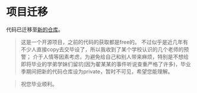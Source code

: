 # 项目迁移

代码已迁移至[新的仓库](https://github.com/WhiteRobe/PsychologicalCounselingWebApp)。

> 这是一个开源项目，之前的代码的获取都是free的。
> 不过似乎是近几年有不少人直接copy去交毕设了，所以我收到了某个学校认识的几个老师的预警；
> 介于人情等因素考虑，为避免给自己和别人带来麻烦，特别是不想给即将毕业的学弟学妹们留坑(因为翟某某的事件听说查重严格了许多)，毕业季期间把新的代码仓库设为private，暂时不可见，希望您能理解。

> 祝您毕业顺利。
